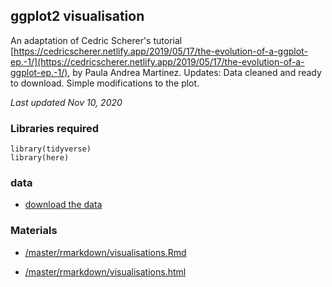 ## ggplot2 visualisation

An adaptation of Cedric Scherer's tutorial [https://cedricscherer.netlify.app/2019/05/17/the-evolution-of-a-ggplot-ep.-1/](https://cedricscherer.netlify.app/2019/05/17/the-evolution-of-a-ggplot-ep.-1/), by Paula Andrea Martinez. 
Updates: Data cleaned and ready to download.
Simple modifications to the plot. 

*Last updated Nov 10, 2020*



### Libraries required

```{r}
library(tidyverse)
library(here)
```

### data
- [download the data](../visualisationsCS/master/data/df_sorted.csv)

### Materials
- [/master/rmarkdown/visualisations.Rmd](../visualisationsCS/master/rmarkdown/visualisations.Rmd)


- [/master/rmarkdown/visualisations.html](../visualisationsCS/master/rmarkdown/visualisations.html)
